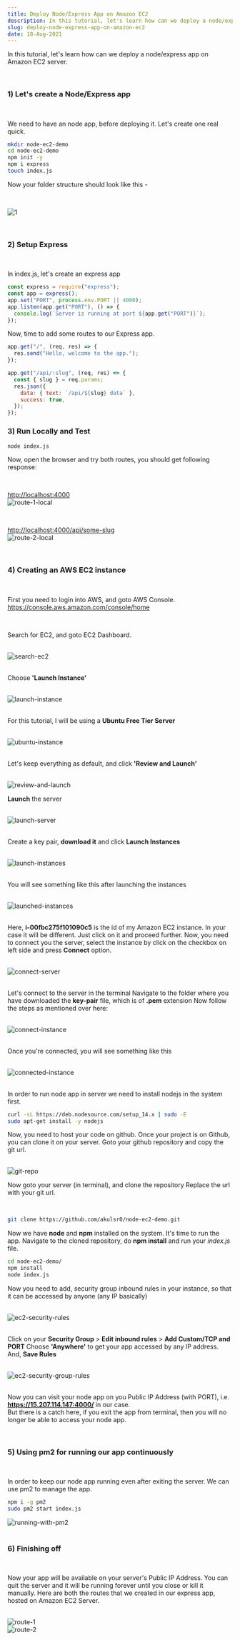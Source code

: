 ```yaml
---
title: Deploy Node/Express App on Amazon EC2
description: In this tutorial, let's learn how can we deploy a node/express app on Amazon EC2 server.
slug: deploy-node-express-app-on-amazon-ec2
date: 18-Aug-2021
---
```


In this tutorial, let's learn how can we deploy a node/express app on Amazon EC2 server.

<br/>

### 1) Let's create a Node/Express app

<br />

We need to have an node app, before deploying it. Let's create one real quick.

```bash
mkdir node-ec2-demo
cd node-ec2-demo
npm init -y
npm i express
touch index.js
```

Now your folder structure should look like this -

<br />

![1](https://user-images.githubusercontent.com/43666833/124282352-5b504100-db68-11eb-9167-c0e8fd69b172.png)

<br />

### 2) Setup Express

<br />

In index.js, let's create an express app

```javascript
const express = require("express");
const app = express();
app.set("PORT", process.env.PORT || 4000);
app.listen(app.get("PORT"), () => {
  console.log(`Server is running at port ${app.get("PORT")}`);
});
```

Now, time to add some routes to our Express app.

```javascript
app.get("/", (req, res) => {
  res.send("Hello, welcome to the app.");
});

app.get("/api/:slug", (req, res) => {
  const { slug } = req.params;
  res.json({
    data: { text: `/api/${slug} data` },
    success: true,
  });
});
```

### 3) Run Locally and Test

```bash
node index.js
```

Now, open the browser and try both routes, you should get following response:

<br />

<a href='http://localhost:4000' target="_blank">http://localhost:4000</a> <br />
<img src='https://user-images.githubusercontent.com/43666833/124284972-1c6fba80-db6b-11eb-97ab-e81fb7e00efb.png' style="max-width: 360px" alt='route-1-local' />

<br />

<a href='http://localhost:4000/api/some-slug' target="_blank">http://localhost:4000/api/some-slug</a> <br />
<img src='https://user-images.githubusercontent.com/43666833/124285496-9738d580-db6b-11eb-8336-d9d659e02d9e.png' style="max-width: 360px" alt='route-2-local' />

<br />

### 4) Creating an AWS EC2 instance

<br />

First you need to login into AWS, and goto AWS Console.
<a href='https://console.aws.amazon.com/console/home' target='_blank'>https://console.aws.amazon.com/console/home</a>

<br />

Search for EC2, and goto EC2 Dashboard.

<br />

<img src='https://user-images.githubusercontent.com/43666833/124286678-d3206a80-db6c-11eb-9148-5e816c105bd5.png' style="max-width: 360px" alt='search-ec2' />

<br />
<br />

Choose **'Launch Instance'**

<br />

<img src='https://user-images.githubusercontent.com/43666833/124286991-272b4f00-db6d-11eb-9e2a-c6c181d8842b.png' style="max-width: 360px" alt='launch-instance' />

<br />
<br />

For this tutorial, I will be using a **Ubuntu Free Tier Server**

<br/>

<img src='https://user-images.githubusercontent.com/43666833/124287352-88532280-db6d-11eb-9f9a-2009754da244.png' style="max-width: 360px" alt='ubuntu-instance' />

<br />
<br />

Let's keep everything as default, and click **'Review and Launch'**

<br/>

<img src='https://user-images.githubusercontent.com/43666833/124287544-c51f1980-db6d-11eb-9380-1a27c115e486.png' style="max-width: 360px" alt='review-and-launch' />

<br />

**Launch** the server

<br/>

<img src='https://user-images.githubusercontent.com/43666833/124287658-e54ed880-db6d-11eb-81a6-27fcf9c97e89.png' style="max-width: 360px" alt='launch-server' />

<br />
<br />

Create a key pair, **download it** and click **Launch Instances**

<br/>

<img src='https://user-images.githubusercontent.com/43666833/124287917-3232af00-db6e-11eb-9304-f026f02b0380.png' style="max-width: 360px" alt='launch-instances' />

<br />
<br />

You will see something like this after launching the instances

<br/>

<img src='https://user-images.githubusercontent.com/43666833/124288205-89d11a80-db6e-11eb-8fad-87c4c26cfe24.png' style="max-width: 360px" alt='launched-instances' />

<br/>
<br/>

Here, **i-00fbc275f101090c5** is the id of my Amazon EC2 instance. In your case it will be different. Just click on it and proceed further.
Now, you need to connect you the server, select the instance by click on the checkbox on left side and press **Connect** option.

<br/>

<img src='https://user-images.githubusercontent.com/43666833/124288787-3a3f1e80-db6f-11eb-9a4f-ab1f3657a23b.png' style="max-width: 360px" alt='connect-server' />

<br />
<br />

Let's connect to the server in the terminal
Navigate to the folder where you have downloaded the **key-pair** file, which is of **.pem** extension
Now follow the steps as mentioned over here:

<br/>

<img src='https://user-images.githubusercontent.com/43666833/124289461-fb5d9880-db6f-11eb-9657-84ae774a258e.png' style="max-width: 360px" alt='connect-instance' />

<br />
<br />

Once you're connected, you will see something like this

<br/>

<img src='https://user-images.githubusercontent.com/43666833/124289861-66a76a80-db70-11eb-8bcd-d3b160210f2c.png' style="max-width: 360px" alt='connected-instance' />

<br />
<br />

In order to run node app in server we need to install nodejs in the system first. <br/>

```bash
curl -sL https://deb.nodesource.com/setup_14.x | sudo -E
sudo apt-get install -y nodejs
```

Now, you need to host your code on github. Once your project is on Github, you can clone it on your server. Goto your github repository and copy the git url.

<br/>

<img src='https://user-images.githubusercontent.com/43666833/124291110-d66a2500-db71-11eb-93b3-6202260dfbb8.png' style="max-width: 360px" alt='git-repo' />

<br />

Now goto your server (in terminal), and clone the repository
Replace the url with your git url.

<br/>

```bash
git clone https://github.com/akulsr0/node-ec2-demo.git
```

Now we have **node** and **npm** installed on the system. It's time to run the app.
Navigate to the cloned repository, do **npm install** and run your _index.js_ file.<br/>

```bash
cd node-ec2-demo/
npm install
node index.js
```

Now you need to add, security group inbound rules in your instance, so that it can be accessed by anyone (any IP basically)

<br/>

<img src='https://user-images.githubusercontent.com/43666833/124294329-2a2a3d80-db75-11eb-93e8-1a5e24e2e8c5.png' style="max-width: 360px" alt='ec2-security-rules' />

<br />
<br />

Click on your **Security Group** > **Edit inbound rules** > **Add Custom/TCP and PORT**
Choose **'Anywhere'** to get your app accessed by any IP address. And, **Save Rules**

<br />

<img src='https://user-images.githubusercontent.com/43666833/124294810-bf2d3680-db75-11eb-9d0a-fa4b9713b165.png' style="max-width: 360px" alt='ec2-security-group-rules' />

<br />
<br />

Now you can visit your node app on you Public IP Address (with PORT), i.e. **https://15.207.114.147:4000/** in our case.
<br/>
But there is a catch here, if you exit the app from terminal, then you will no longer be able to access your node app.

<br />

### 5) Using pm2 for running our app continuously

<br />

In order to keep our node app running even after exiting the server. We can use pm2 to manage the app.<br/>

```bash
npm i -g pm2
sudo pm2 start index.js
```

<img src='https://user-images.githubusercontent.com/43666833/124296601-c5bcad80-db77-11eb-84e0-ff40ab06e6f3.png' style="max-width: 360px" alt='running-with-pm2' />

<br />
<br />

### 6) Finishing off

<br />

Now your app will be available on your server's Public IP Address. You can quit the server and it will be running forever until you close or kill it manually.
Here are both the routes that we created in our express app, hosted on Amazon EC2 Server.

<br/>

<img src='https://user-images.githubusercontent.com/43666833/124297431-ad995e00-db78-11eb-963a-7ee9f6134daa.png' style="max-width: 360px" alt='route-1' />

<br/>

<img src='https://user-images.githubusercontent.com/43666833/124297433-aeca8b00-db78-11eb-9ba3-dbfdec2a953d.png' style="max-width: 360px" alt='route-2' />
